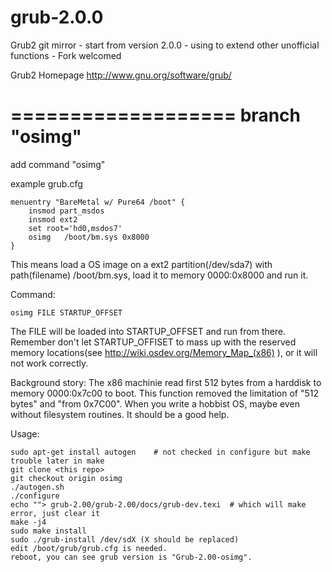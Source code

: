 grub-2.0.0
==========

Grub2 git mirror - start from version 2.0.0 - using to extend other unofficial functions - Fork welcomed


Grub2 Homepage  http://www.gnu.org/software/grub/


===================
branch "osimg"
===================
add command "osimg"

example grub.cfg
```
menuentry "BareMetal w/ Pure64 /boot" {
	insmod part_msdos
	insmod ext2
	set root='hd0,msdos7'	
	osimg	/boot/bm.sys 0x8000
}
```

This means load a OS image on a ext2 partition(/dev/sda7) with path(filename) /boot/bm.sys, load it to memory 0000:0x8000 and run it.

Command:
```
osimg FILE STARTUP_OFFSET
```

The FILE will be loaded into STARTUP_OFFSET and run from there.
Remember don't let STARTUP_OFFISET to mass up with the reserved memory locations(see http://wiki.osdev.org/Memory_Map_(x86) ), or it will not work correctly.

Background story:
The x86 machinie read first 512 bytes from a harddisk to memory 0000:0x7c00 to boot.
This function removed the limitation of "512 bytes" and "from 0x7C00". 
When you write a hobbist OS, maybe even without filesystem routines. It should be a good help.

Usage:
```
sudo apt-get install autogen    # not checked in configure but make trouble later in make
git clone <this repo>
git checkout origin osimg    
./autogen.sh
./configure
echo ""> grub-2.00/grub-2.00/docs/grub-dev.texi  # which will make error, just clear it
make -j4
sudo make install
sudo ./grub-install /dev/sdX (X should be replaced)
edit /boot/grub/grub.cfg is needed.
reboot, you can see grub version is "Grub-2.00-osimg".
```



